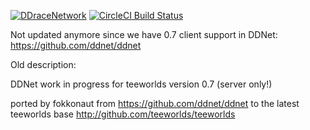 [![DDraceNetwork](https://ddnet.tw/ddnet-small.png)](https://ddnet.tw) [![CircleCI Build Status](https://circleci.com/gh/ddnet/ddnet/tree/master.png)](https://circleci.com/gh/ddnet/ddnet7)

Not updated anymore since we have 0.7 client support in DDNet: https://github.com/ddnet/ddnet

Old description:

DDNet work in progress for teeworlds version 0.7 (server only!)

ported by fokkonaut from https://github.com/ddnet/ddnet to the latest teeworlds base http://github.com/teeworlds/teeworlds
